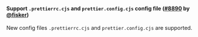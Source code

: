 #### Support `.prettierrc.cjs` and `prettier.config.cjs` config file ([#8890](https://github.com/prettier/prettier/pull/8890) by [@fisker](https://github.com/fisker))

New config files `.prettierrc.cjs` and `prettier.config.cjs` are supported.
